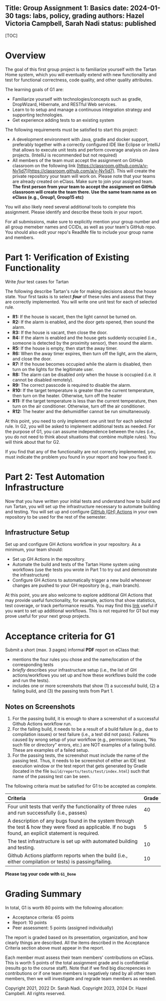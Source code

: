 Title: Group Assignment 1: Basics
date: 2024-01-30
tags: labs, policy, grading
authors: Hazel Victoria Campbell, Sarah Nadi
status: published
----

[TOC]

# Overview

The goal of this first group project is to familiarize yourself with the Tartan Home system, which you will eventually extend with new functionality
and test for functional correctness, code quality, and other quality attributes.

The learning goals of G1 are:

- Familiarize yourself with technologies/concepts such as gradle, DropWizard, Hibernate, and RESTful Web services.
- Learn to to setup and manage a continuous integration strategy and supporting
  technologies.
- Get experience adding tests to an existing system

The following requirements must be satisfied to start this project:

- A development environment with Java, gradle and docker support,
  preferably together with a correctly configured IDE like Eclipse or
  IntelliJ that allows to execute unit tests and perform coverage analysis
  on Java projects. (IntelliJ is recommended but not required)
- All members of the team must accept the assignment on GitHub classroom on the following link [https://classroom.github.com/a/v-Nv1id7](https://classroom.github.com/a/v-Nv1id7). This will create the private repository your team will work on. Please note that your teams are already created on eClass. Make sure to join your assigned team. **The first person from your team to accept the assignment on GitHub classroom will create the team there. Use the same team name as on eClass (e.g., Group1, Group15 etc)** 

You will also likely need several additional tools to complete this assignment.
Please identify and describe these tools in your report.

For all submissions, make sure to explicitly mention your group number and all group memeber names and CCIDs, as well as your team's GitHub repo. You should also edit your repo's ReadMe file to include your group name and members.

# Part 1: Verification of Existing Functionality

Write *four* test cases for Tartan

The following describe Tartan's rule for making decisions about the house state. Your first tasks is to select ***four*** of these rules and assess that they are correctly implemented. You will write one unit test for each of selected rule.

- **R1:** If the house is vacant, then the light cannot be turned on.
- **R2:** If the alarm is enabled, and the door gets opened, then sound the alarm.
- **R3:** If the house is vacant, then close the door.
- **R4:** If the alarm is enabled and the house gets suddenly occupied (i.e., someone is detected by the proximity sensor), then sound the alarm.
- **R5:** If the house is empty, then start the away timer.
- **R6:** When the away timer expires, then turn off the light, arm the alarm, and close the door.
- **R7:** If the house becomes occupied while the alarm is disabled, then turn on the lights for the legitimate user.
- **R8:** The alarm can be disabled *only* when the house is occupied (i.e. it cannot be disabled remotely).
- **R9:** The correct passcode is required to disable the alarm.
- **R10:** If the target temperature is greater than the current temperature, then turn on the heater. Otherwise, turn off the heater
- **R11:** If the target temperature is less than the current temperature, then turn on the air conditioner. Otherwise, turn off the air conditioner.
- **R12:** The heater and the dehumidifier cannot be run simultaneously.

At this point, you need to only implement one unit test for each selected rule. In G2, you will be asked to implement additional tests as needed. For the purpose of G1, you can assume independence between the rules (i.e., you do not need to think about situations that combine multiple rules). You will think about that for G2. 

If you find that any of the functionality are not correctly implemented, you must indicate the problem you found in your report and how you fixed it.

# Part 2: Test Automation Infrastructure

Now that you have written your initial tests and understand how to build and run Tartan, you will set up the infrastructure necessary to automate building and testing. You will set up and configure
[GitHub (GH) Actions](https://github.com/features/actions) in your own
repository to be used for the rest of the semester. 

## Infrastructure Setup

Set up and configure GH Actions workflow in your repository. As a minimum, your team should:

- Set up GH Actions in the repository.
- Automate the build and tests of the Tartan Home system using workflows (use the tests you wrote in Part 1 to try out and demonstrate the infrastructure)
- Configure GH Actions to automatically trigger a new build whenever changes
  are pushed to your GH repository (e.g., main branch).

At this point, you are also welcome to explore additional GH Actions that may provide useful functionality, for example, actions that show statistics, test coverage, or track performance results. You may find this
[link](https://github.com/sdras/awesome-actions) useful if you want to set up
additional workflows. This is not required for G1 but may prove useful for your next group projects.

# Acceptance criteria for G1

Submit a short (max. 3 pages) informal **PDF** report on eClass that:
- mentions the four rules you chose and the name/location of the corresponding tests
- _briefly_ describes your infrastructure setup (i.e., the list of GH actions/workflows you set up and how these workflows build the code and run the tests). 
- includes one or more screenshots that show (1) a successful build, (2) a failing build, and (3) the passing tests from Part 1. 

## Notes on Screenshots

1. For the passing build, it is enough to share a screenshot of a successful Github Actions workflow run.
2. For the failing build, it needs to be a result of a build failure (e.g., due to compilation issues) or test failure (i.e., a test did not pass). Failures caused by wrong setup of your workflow (e.g., permission issues, "No such file or directory" errors, etc.) are NOT examples of a failing build. These are examples of a failed setup.
3. For the passing tests, the screenshot must include the name of the passing test. Thus, it needs to be screenshot of either an IDE test execution window or the test report that gets generated by Gradle (located in the file `build/reports/tests/test/index.html`) such that name of the passing test can be seen.

The following criteria must be satisfied for G1 to be accepted as
complete. 

| Criteria                                                                    | Grade |
|:--------------------------------------------------------------------------- | :--- |
| Four unit tests that verify the functionality of three rules and run successfully (i.e., passes) | 40 |
| A description of any bugs found in the system through the test & how they were fixed as applicable. If no bugs found, an explicit statement is required. | 5 |
| The test infrastructure is set up with automated building and testing. | 10 |
| Github Actions platform reports when the build (i.e., either compilation or tests) is passing/failing.                     | 10 |

**Please tag your code with `G1_Done`**


# Grading Summary

In total, G1 is worth 80 points with the following allocation:

- Acceptance criteria: 65 points
- Report: 10 points
- Peer assessment: 5 points (assigned individually)

The report is graded based on its presentation, organization, and how clearly things are described. All the items described in the Acceptance Criteria section above must appear in the report.

Each member must assess their team members' contributions on eClass. This is worth 5 points of the total assignment grade and is confidential (results go to the course staff). Note that if we find big discrepencies in contributions or if one team members is negatively rated by all other team members, then we will investigate and regrade team members as needed. 

Copyright 2021, 2022 Dr. Sarah Nadi. Copyright 2023, 2024 Dr. Hazel Campbell. All rights reserved.

